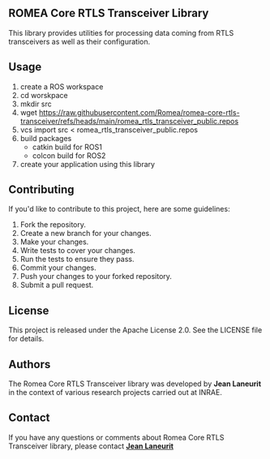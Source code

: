 ## ROMEA Core RTLS Transceiver Library

This library provides utilities for processing data coming from RTLS transceivers as well as their configuration.

## **Usage**

1. create a ROS workspace
2. cd worskpace
3. mkdir src
4. wget https://raw.githubusercontent.com/Romea/romea-core-rtls-transceiver/refs/heads/main/romea_rtls_transceiver_public.repos
5. vcs import src < romea_rtls_transceiver_public.repos
6. build packages
   - catkin build for ROS1
   - colcon build for ROS2
7. create your application using this library

## **Contributing**

If you'd like to contribute to this project, here are some guidelines:

1. Fork the repository.
2. Create a new branch for your changes.
3. Make your changes.
4. Write tests to cover your changes.
5. Run the tests to ensure they pass.
6. Commit your changes.
7. Push your changes to your forked repository.
8. Submit a pull request.

## **License**

This project is released under the Apache License 2.0. See the LICENSE file for details.

## **Authors**

The Romea Core RTLS Transceiver library was developed by **Jean Laneurit** in the context of various research projects carried out at INRAE.

## **Contact**

If you have any questions or comments about Romea Core RTLS Transceiver library, please contact **[Jean Laneurit](mailto:jean.laneurit@inrae.fr)** 